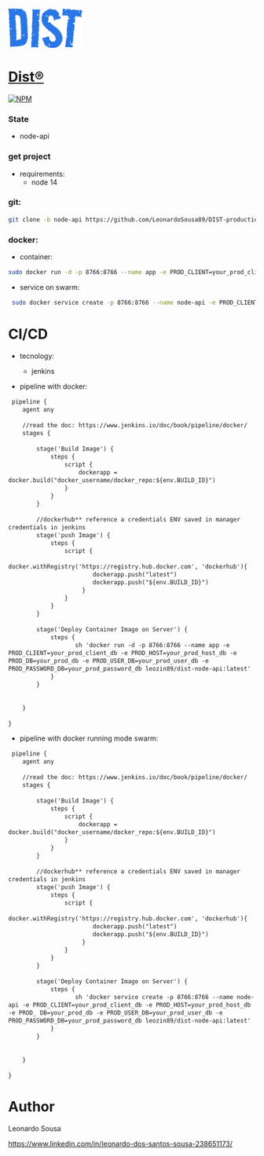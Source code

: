 ![alt text](/assets/DIST.png)
[<h1>Dist&reg;</h1>]()

[![NPM](https://img.shields.io/npm/l/react)](https://github.com/LeonardoSousa89/DIST-project_development/blob/main/LICENSE.LICENSE) 

### State
- node-api

### get project
- requirements: 
  - node 14

### git:

```bash
git clone -b node-api https://github.com/LeonardoSousa89/DIST-production.git

```

### docker:

- container:

```bash
sudo docker run -d -p 8766:8766 --name app -e PROD_CLIENT=your_prod_client_db -e PROD_HOST=your_prod_host_db -e PROD_DB=your_prod_db -e PROD_USER_DB=your_prod_user_db -e PROD_PASSWORD_DB=your_prod_password_db leozin89/dist-node-api:v1
```

- service on swarm:
```bash
 sudo docker service create -p 8766:8766 --name node-api -e PROD_CLIENT=your_prod_client_db -e PROD_HOST=your_prod_host_db -e PROD_ DB=your_prod_db -e PROD_USER_DB=your_prod_user_db -e PROD_PASSWORD_DB=your_prod_password_db leozin89/dist-node-api:v1
```

# CI/CD

- tecnology:
	- jenkins
	
- pipeline with docker: 

```
 pipeline {
    agent any 

    //read the doc: https://www.jenkins.io/doc/book/pipeline/docker/
    stages {
     
        stage('Build Image') {
            steps {
                script {
                    dockerapp = docker.build("docker_username/docker_repo:${env.BUILD_ID}")
                }
            }
        }

        //dockerhub** reference a credentials ENV saved in manager credentials in jenkins
        stage('push Image') {
            steps {
                script {
                    docker.withRegistry('https://registry.hub.docker.com', 'dockerhub'){
                        dockerapp.push("latest")
                        dockerapp.push("${env.BUILD_ID}")
                     }
                }
            }
        }

        stage('Deploy Container Image on Server') {
            steps {
                   sh 'docker run -d -p 8766:8766 --name app -e PROD_CLIENT=your_prod_client_db -e PROD_HOST=your_prod_host_db -e PROD_DB=your_prod_db -e PROD_USER_DB=your_prod_user_db -e PROD_PASSWORD_DB=your_prod_password_db leozin89/dist-node-api:latest'
            }
        }

        
    }

}
```

- pipeline with docker running mode swarm:

```
 pipeline {
    agent any 

    //read the doc: https://www.jenkins.io/doc/book/pipeline/docker/
    stages {
     
        stage('Build Image') {
            steps {
                script {
                    dockerapp = docker.build("docker_username/docker_repo:${env.BUILD_ID}")
                }
            }
        }

        //dockerhub** reference a credentials ENV saved in manager credentials in jenkins
        stage('push Image') {
            steps {
                script {
                    docker.withRegistry('https://registry.hub.docker.com', 'dockerhub'){
                        dockerapp.push("latest")
                        dockerapp.push("${env.BUILD_ID}")
                     }
                }
            }
        }

        stage('Deploy Container Image on Server') {
            steps {
                   sh 'docker service create -p 8766:8766 --name node-api -e PROD_CLIENT=your_prod_client_db -e PROD_HOST=your_prod_host_db -e PROD_ DB=your_prod_db -e PROD_USER_DB=your_prod_user_db -e PROD_PASSWORD_DB=your_prod_password_db leozin89/dist-node-api:latest'
            }
        }

        
    }

}
```

# Author

Leonardo Sousa



https://www.linkedin.com/in/leonardo-dos-santos-sousa-238651173/
